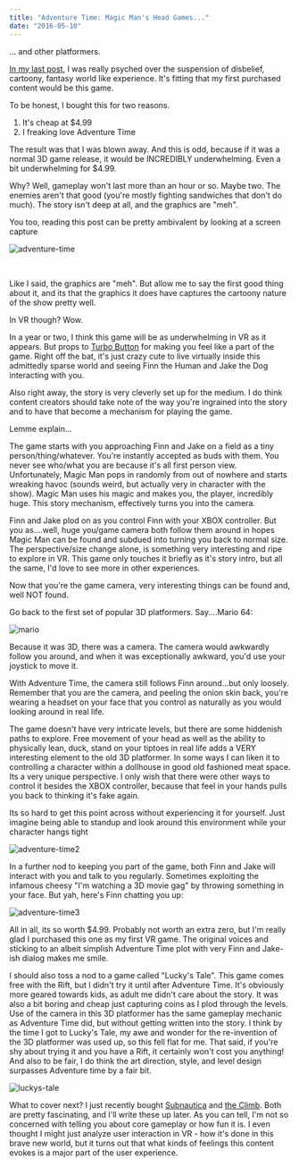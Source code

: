 ```yaml
---
title: "Adventure Time: Magic Man's Head Games..."
date: "2016-05-10"
---
```


... and other platformers.

[In my last post](/blog/2016/05/10/the-oculus-rift-dream-deck/), I was really psyched over the suspension of disbelief, cartoony, fantasy world like experience. It's fitting that my first purchased content would be this game.

To be honest, I bought this for two reasons.

1. It's cheap at $4.99
2. I freaking love Adventure Time

The result was that I was blown away. And this is odd, because if it was a normal 3D game release, it would be INCREDIBLY underwhelming. Even a bit underwhelming for $4.99.

Why? Well, gameplay won't last more than an hour or so. Maybe two. The enemies aren't that good (you're mostly fighting sandwiches that don't do much). The story isn't deep at all, and the graphics are "meh".

You too, reading this post can be pretty ambivalent by looking at a screen capture

![adventure-time](https://d2ypg8o05lff0b.cloudfront.net/wp-content/uploads/2016/05/adventure-time.png)

 

Like I said, the graphics are "meh". But allow me to say the first good thing about it, and its that the graphics it does have captures the cartoony nature of the show pretty well.

In VR though? Wow.

In a year or two, I think this game will be as underwhelming in VR as it appears. But props to [Turbo Button](http://www.turbo-button.com/games/adventuretime) for making you feel like a part of the game. Right off the bat, it's just crazy cute to live virtually inside this admittedly sparse world and seeing Finn the Human and Jake the Dog interacting with you.

Also right away, the story is very cleverly set up for the medium. I do think content creators should take note of the way you're ingrained into the story and to have that become a mechanism for playing the game.

Lemme explain...

The game starts with you approaching Finn and Jake on a field as a tiny person/thing/whatever. You're instantly accepted as buds with them. You never see who/what you are because it's all first person view. Unfortunately, Magic Man pops in randomly from out of nowhere and starts wreaking havoc (sounds weird, but actually very in character with the show). Magic Man uses his magic and makes you, the player, incredibly huge. This story mechanism, effectively turns you into the camera.

Finn and Jake plod on as you control Finn with your XBOX controller. But you as....well, huge you/game camera both follow them around in hopes Magic Man can be found and subdued into turning you back to normal size. The perspective/size change alone, is something very interesting and ripe to explore in VR. This game only touches it briefly as it's story intro, but all the same, I'd love to see more in other experiences.

Now that you're the game camera, very interesting things can be found and, well NOT found.

Go back to the first set of popular 3D platformers. Say....Mario 64:

![mario](https://d2ypg8o05lff0b.cloudfront.net/wp-content/uploads/2016/05/mario.jpg)

Because it was 3D, there was a camera. The camera would awkwardly follow you around, and when it was exceptionally awkward, you'd use your joystick to move it.

With Adventure Time, the camera still follows Finn around...but only loosely. Remember that you are the camera, and peeling the onion skin back, you're wearing a headset on your face that you control as naturally as you would looking around in real life.

The game doesn't have very intricate levels, but there are some hiddenish paths to explore. Free movement of your head as well as the ability to physically lean, duck, stand on your tiptoes in real life adds a VERY interesting element to the old 3D platformer. In some ways I can liken it to controlling a character within a dollhouse in good old fashioned meat space. Its a very unique perspective. I only wish that there were other ways to control it besides the XBOX controller, because that feel in your hands pulls you back to thinking it's fake again.

Its so hard to get this point across without experiencing it for yourself. Just imagine being able to standup and look around this environment while your character hangs tight

![adventure-time2](https://d2ypg8o05lff0b.cloudfront.net/wp-content/uploads/2016/05/adventure-time2.png)

In a further nod to keeping you part of the game, both Finn and Jake will interact with you and talk to you regularly. Sometimes exploiting the infamous cheesy "I'm watching a 3D movie gag" by throwing something in your face. But yah, here's Finn chatting you up:

![adventure-time3](https://d2ypg8o05lff0b.cloudfront.net/wp-content/uploads/2016/05/adventure-time3.png)

All in all, its so worth $4.99. Probably not worth an extra zero, but I'm really glad I purchased this one as my first VR game. The original voices and sticking to an albeit simplish Adventure Time plot with very Finn and Jake-ish dialog makes me smile.

I should also toss a nod to a game called "Lucky's Tale". This game comes free with the Rift, but I didn't try it until after Adventure Time. It's obviously more geared towards kids, as adult me didn't care about the story. It was also a bit boring and cheap just capturing coins as I plod through the levels. Use of the camera in this 3D platformer has the same gameplay mechanic as Adventure Time did, but without getting written into the story. I think by the time I got to Lucky's Tale, my awe and wonder for the re-invention of the 3D platformer was used up, so this fell flat for me. That said, if you're shy about trying it and you have a Rift, it certainly won't cost you anything! And also to be fair, I do think the art direction, style, and level design surpasses Adventure time by a fair bit.

![luckys-tale](https://d2ypg8o05lff0b.cloudfront.net/wp-content/uploads/2016/05/luckys-tale.png)

What to cover next? I just recently bought [Subnautica](http://unknownworlds.com/subnautica/) and [the Climb](http://www.theclimbgame.com/). Both are pretty fascinating, and I'll write these up later. As you can tell, I'm not so concerned with telling you about core gameplay or how fun it is. I even thought I might just analyze user interaction in VR - how it's done in this brave new world, but it turns out that what kinds of feelings this content evokes is a major part of the user experience.
